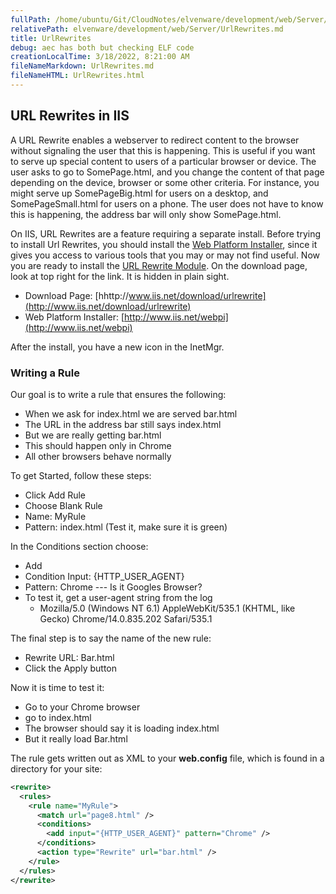 ```yaml
---
fullPath: /home/ubuntu/Git/CloudNotes/elvenware/development/web/Server/UrlRewrites.md
relativePath: elvenware/development/web/Server/UrlRewrites.md
title: UrlRewrites
debug: aec has both but checking ELF code
creationLocalTime: 3/18/2022, 8:21:00 AM
fileNameMarkdown: UrlRewrites.md
fileNameHTML: UrlRewrites.html
---
```


<!-- toc -->
<!-- tocstop -->

URL Rewrites in IIS
-------------------

A URL Rewrite enables a webserver to redirect content to the browser
without signaling the user that this is happening. This is useful if you
want to serve up special content to users of a particular browser or
device. The user asks to go to SomePage.html, and you change the content
of that page depending on the device, browser or some other criteria.
For instance, you might serve up SomePageBig.html for users on a
desktop, and SomePageSmall.html for users on a phone. The user does not
have to know this is happening, the address bar will only show
SomePage.html.

On IIS, URL Rewrites are a feature requiring a separate install. Before
trying to install Url Rewrites, you should install the [Web Platform
Installer](http://www.microsoft.com/web/downloads/platform.aspx), since
it gives you access to various tools that you may or may not find
useful. Now you are ready to install the [URL Rewrite
Module](http://www.iis.net/download/urlrewrite). On the download page,
look at top right for the link. It is hidden in plain sight.

-   Download Page:
    [hhttp://www.iis.net/download/urlrewrite](http://www.iis.net/download/urlrewrite)
-   Web Platform Installer:
    [http://www.iis.net/webpi](http://www.iis.net/webpi)

After the install, you have a new icon in the InetMgr.

### Writing a Rule

Our goal is to write a rule that ensures the following:

-   When we ask for index.html we are served bar.html
-   The URL in the address bar still says index.html
-   But we are really getting bar.html
-   This should happen only in Chrome
-   All other browsers behave normally

To get Started, follow these steps:

-   Click Add Rule
-   Choose Blank Rule
-   Name: MyRule
-   Pattern: index.html (Test it, make sure it is green)

In the Conditions section choose:

-   Add
-   Condition Input: {HTTP\_USER\_AGENT}
-   Pattern: Chrome --- Is it Googles Browser?
-   To test it, get a user-agent string from the log
    -   Mozilla/5.0 (Windows NT 6.1) AppleWebKit/535.1 (KHTML, like
        Gecko) Chrome/14.0.835.202 Safari/535.1

The final step is to say the name of the new rule:

-   Rewrite URL: Bar.html
-   Click the Apply button

Now it is time to test it:

-   Go to your Chrome browser
-   go to index.html
-   The browser should say it is loading index.html
-   But it really load Bar.html

The rule gets written out as XML to your **web.config** file, which is
found in a directory for your site:

```xml
<rewrite>
  <rules>
    <rule name="MyRule">
      <match url="page8.html" />
      <conditions>
        <add input="{HTTP_USER_AGENT}" pattern="Chrome" />
      </conditions>
      <action type="Rewrite" url="bar.html" />
    </rule>
  </rules>
</rewrite>
```
